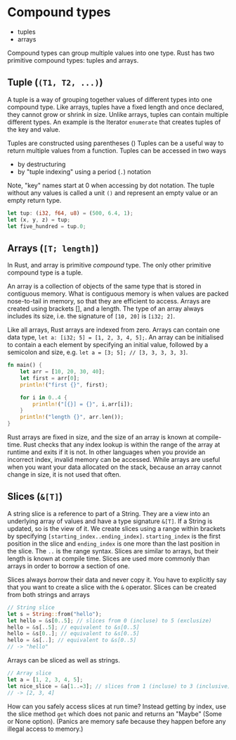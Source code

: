 # Compound types

- tuples
- arrays

Compound types can group multiple values into one type.
Rust has two primitive compound types: tuples and arrays.

## Tuple (`(T1, T2, ...)`)

A tuple is a way of grouping together values of different types into one compound type.
Like arrays, tuples have a fixed length and once declared, they cannot grow or shrink in size.
Unlike arrays, tuples can contain multiple different types.
An example is the Iterator `enumerate` that creates tuples of the key and value.

Tuples are constructed using parentheses ()
Tuples can be a useful way to return multiple values from a function.
Tuples can be accessed in two ways

- by destructuring
- by "tuple indexing" using a period (`.`) notation

Note, "key" names start at 0 when accessing by dot notation.
The tuple without any values is called a unit `()` and represent an empty value or an empty return type.

```rust
let tup: (i32, f64, u8) = (500, 6.4, 1);
let (x, y, z) = tup;
let five_hundred = tup.0;
```

## Arrays (`[T; length]`)

In Rust, and array is primitive _compound_ type.
The only other primitive compound type is a tuple.

An array is a collection of objects of the same type that is stored in contiguous memory.
What is contiguous memory is when values are packed nose-to-tail in memory, so that they are efficient to access.
Arrays are created using brackets [], and a length.
The type of an array always includes its size, i.e. the signature of `[10, 20]` is `[i32; 2]`.

Like all arrays, Rust arrays are indexed from zero.
Arrays can contain one data type, `let a: [i32; 5] = [1, 2, 3, 4, 5];`.
An array can be initialised to contain a each element by specifying an initial value, followed by a semicolon and size, e.g. `let a = [3; 5]; // [3, 3, 3, 3, 3]`.


```rust
fn main() {
    let arr = [10, 20, 30, 40];
    let first = arr[0];
    println!("first {}", first);

    for i in 0..4 {
        println!("[{}] = {}", i,arr[i]);
    }
    println!("length {}", arr.len());
}
```

Rust arrays are fixed in size, and the size of an array is known at compile-time.
Rust checks that any index lookup is within the range of the array at runtime and exits if it is not.
In other languages when you provide an incorrect index, invalid memory can be accessed.
While arrays are useful when you want your data allocated on the stack, because an array cannot change in size, it is not used that often.

## Slices (`&[T]`)

A string slice is a reference to part of a String.
They are a view into an underlying array of values and have a type signature `&[T]`.
If a String is updated, so is the view of it.
We create slices using a range within brackets by specifying `[starting_index..ending_index]`.
`starting_index` is the first position in the slice and `ending_index` is one more than the last position in the slice.
The `..` is the range syntax.
Slices are similar to arrays, but their length is known at compile time.
Slices are used more commonly than arrays in order to borrow a section of one.

Slices always _borrow_ their data and never copy it.
You have to explicitly say that you want to create a slice with the `&` operator.
Slices can be created from both strings and arrays

```rust
// String slice
let s = String::from("hello");
let hello = &s[0..5]; // slices from 0 (incluse) to 5 (exclusize)
hello = &s[..5]; // equivalent to &s[0..5] 
hello = &s[0..]; // equivalent to &s[0..5]
hello = &s[..]; // equivalent to &s[0..5]
// -> "hello"
```

Arrays can be sliced as well as strings.

```rust
// Array slice
let a = [1, 2, 3, 4, 5];
let nice_slice = &a[1..=3]; // slices from 1 (incluse) to 3 (inclusive)
// -> [2, 3, 4]
```

How can you safely access slices at run time?
Instead getting by index, use the slice method `get` which does not panic and returns an "Maybe" (Some or None option).
(Panics are memory safe because they happen before any illegal access to memory.)
